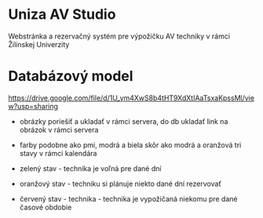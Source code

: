 # Uniza AV Studio
Webstránka a rezervačný systém pre výpožičku AV techniky v rámci Žilinskej Univerzity
# Databázový model
https://drive.google.com/file/d/1U_ym4XwS8b4tHT9XdXtIAaTsxaKpssMl/view?usp=sharing

- obrázky poriešiť a ukladať v rámci servera, do db ukladať link na obrázok v rámci servera

- farby podobne ako pmi, modrá a biela skôr ako modrá a oranžová
tri stavy v rámci kalendára
- zelený stav - technika je voľná pre dané dní
- oranžový stav - techniku si plánuje niekto dané dní rezervovať
- červený stav - technika - technika je vypožičaná niekomu pre dané časové obdobie
